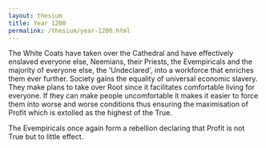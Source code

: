 ```yaml
---
layout: thesium
title: Year 1200
permalink: /thesium/year-1200.html
---
```


The White Coats have taken over the Cathedral and have effectively enslaved everyone else, Neemians, their Priests, the Evempiricals and the majority of everyone else, the 'Undeclared', into a workforce that enriches them ever further. Society gains the equality of universal economic slavery. They make plans to take over Root since it facilitates comfortable living for everyone. If they can make people uncomfortable it makes it easier to force them into worse and worse conditions thus ensuring the maximisation of Profit which is extolled as the highest of the True.

The Evempiricals once again form a rebellion declaring that Profit is not True but to little effect.


